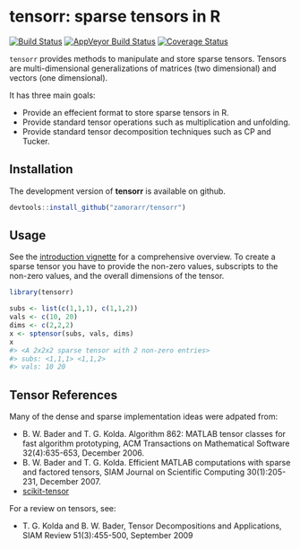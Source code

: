 
<!-- README.md is generated from README.Rmd. Please edit that file -->
tensorr: sparse tensors in R
============================

[![Build Status](https://travis-ci.org/zamorarr/tensorr.svg?branch=master)](https://travis-ci.org/zamorarr/tensorr) [![AppVeyor Build Status](https://ci.appveyor.com/api/projects/status/github/zamorarr/tensorr?branch=master&svg=true)](https://ci.appveyor.com/project/zamorarr/tensorr) [![Coverage Status](https://img.shields.io/codecov/c/github/zamorarr/tensorr/master.svg)](https://codecov.io/github/zamorarr/tensorr?branch=master)

`tensorr` provides methods to manipulate and store sparse tensors. Tensors are multi-dimensional generalizations of matrices (two dimensional) and vectors (one dimensional).

It has three main goals:

-   Provide an effecient format to store sparse tensors in R.
-   Provide standard tensor operations such as multiplication and unfolding.
-   Provide standard tensor decomposition techniques such as CP and Tucker.

Installation
------------

The development version of **tensorr** is available on github.

``` r
devtools::install_github("zamorarr/tensorr")
```

Usage
-----

See the [introduction vignette](vignettes/introduction.Rmd) for a comprehensive overview. To create a sparse tensor you have to provide the non-zero values, subscripts to the non-zero values, and the overall dimensions of the tensor.

``` r
library(tensorr)

subs <- list(c(1,1,1), c(1,1,2))
vals <- c(10, 20)
dims <- c(2,2,2)
x <- sptensor(subs, vals, dims)
x
#> <A 2x2x2 sparse tensor with 2 non-zero entries>
#> subs: <1,1,1> <1,1,2>
#> vals: 10 20
```

Tensor References
-----------------

Many of the dense and sparse implementation ideas were adpated from:

-   B. W. Bader and T. G. Kolda. Algorithm 862: MATLAB tensor classes for fast algorithm prototyping, ACM Transactions on Mathematical Software 32(4):635-653, December 2006.
-   B. W. Bader and T. G. Kolda. Efficient MATLAB computations with sparse and factored tensors, SIAM Journal on Scientific Computing 30(1):205-231, December 2007.
-   [scikit-tensor](https://github.com/mnick/scikit-tensor)

For a review on tensors, see:

-   T. G. Kolda and B. W. Bader, Tensor Decompositions and Applications, SIAM Review 51(3):455-500, September 2009
